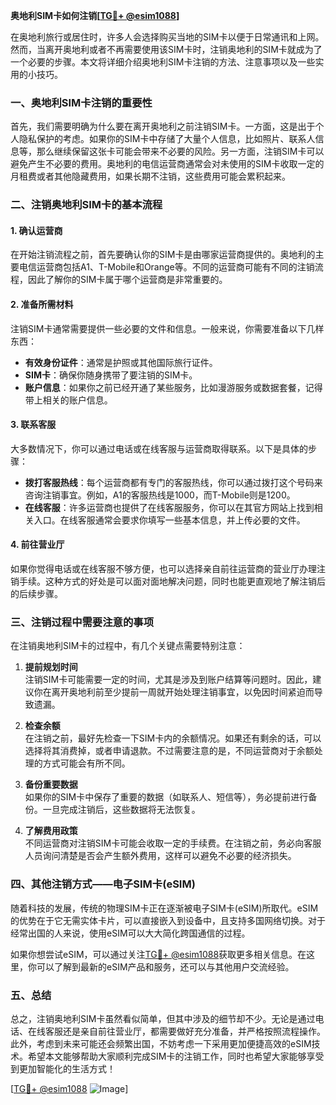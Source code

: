 **奥地利SIM卡如何注销[[TG💪+ @esim1088](https://t.me/s/esim1088)]**

在奥地利旅行或居住时，许多人会选择购买当地的SIM卡以便于日常通讯和上网。然而，当离开奥地利或者不再需要使用该SIM卡时，注销奥地利的SIM卡就成为了一个必要的步骤。本文将详细介绍奥地利SIM卡注销的方法、注意事项以及一些实用的小技巧。

### 一、奥地利SIM卡注销的重要性

首先，我们需要明确为什么要在离开奥地利之前注销SIM卡。一方面，这是出于个人隐私保护的考虑。如果你的SIM卡中存储了大量个人信息，比如照片、联系人信息等，那么继续保留这张卡可能会带来不必要的风险。另一方面，注销SIM卡可以避免产生不必要的费用。奥地利的电信运营商通常会对未使用的SIM卡收取一定的月租费或者其他隐藏费用，如果长期不注销，这些费用可能会累积起来。

### 二、注销奥地利SIM卡的基本流程

#### 1. 确认运营商

在开始注销流程之前，首先要确认你的SIM卡是由哪家运营商提供的。奥地利的主要电信运营商包括A1、T-Mobile和Orange等。不同的运营商可能有不同的注销流程，因此了解你的SIM卡属于哪个运营商是非常重要的。

#### 2. 准备所需材料

注销SIM卡通常需要提供一些必要的文件和信息。一般来说，你需要准备以下几样东西：

- **有效身份证件**：通常是护照或其他国际旅行证件。
- **SIM卡**：确保你随身携带了要注销的SIM卡。
- **账户信息**：如果你之前已经开通了某些服务，比如漫游服务或数据套餐，记得带上相关的账户信息。

#### 3. 联系客服

大多数情况下，你可以通过电话或在线客服与运营商取得联系。以下是具体的步骤：

- **拨打客服热线**：每个运营商都有专门的客服热线，你可以通过拨打这个号码来咨询注销事宜。例如，A1的客服热线是1000，而T-Mobile则是1200。
- **在线客服**：许多运营商也提供了在线客服服务，你可以在其官方网站上找到相关入口。在线客服通常会要求你填写一些基本信息，并上传必要的文件。

#### 4. 前往营业厅

如果你觉得电话或在线客服不够方便，也可以选择亲自前往运营商的营业厅办理注销手续。这种方式的好处是可以面对面地解决问题，同时也能更直观地了解注销后的后续步骤。

### 三、注销过程中需要注意的事项

在注销奥地利SIM卡的过程中，有几个关键点需要特别注意：

1. **提前规划时间**  
   注销SIM卡可能需要一定的时间，尤其是涉及到账户结算等问题时。因此，建议你在离开奥地利前至少提前一周就开始处理注销事宜，以免因时间紧迫而导致遗漏。

2. **检查余额**  
   在注销之前，最好先检查一下SIM卡内的余额情况。如果还有剩余的话，可以选择将其消费掉，或者申请退款。不过需要注意的是，不同运营商对于余额处理的方式可能会有所不同。

3. **备份重要数据**  
   如果你的SIM卡中保存了重要的数据（如联系人、短信等），务必提前进行备份。一旦完成注销后，这些数据将无法恢复。

4. **了解费用政策**  
   不同运营商对注销SIM卡可能会收取一定的手续费。在注销之前，务必向客服人员询问清楚是否会产生额外费用，这样可以避免不必要的经济损失。

### 四、其他注销方式——电子SIM卡(eSIM)

随着科技的发展，传统的物理SIM卡正在逐渐被电子SIM卡(eSIM)所取代。eSIM的优势在于它无需实体卡片，可以直接嵌入到设备中，且支持多国网络切换。对于经常出国的人来说，使用eSIM可以大大简化跨国通信的过程。

如果你想尝试eSIM，可以通过关注[TG💪+ @esim1088](https://t.me/s/esim1088)获取更多相关信息。在这里，你可以了解到最新的eSIM产品和服务，还可以与其他用户交流经验。

### 五、总结

总之，注销奥地利SIM卡虽然看似简单，但其中涉及的细节却不少。无论是通过电话、在线客服还是亲自前往营业厅，都需要做好充分准备，并严格按照流程操作。此外，考虑到未来可能还会频繁出国，不妨考虑一下采用更加便捷高效的eSIM技术。希望本文能够帮助大家顺利完成SIM卡的注销工作，同时也希望大家能够享受到更加智能化的生活方式！

[[TG💪+ @esim1088](https://t.me/s/esim1088) ![Image](https://i.postimg.cc/4NQfJmqS/Snipaste-2025-05-13-00-14-12.png)]